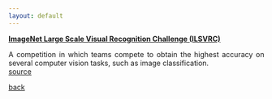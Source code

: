 ```yaml
---
layout: default
---
```


<strong><a href="http://www.image-net.org/challenges/LSVRC/"> ImageNet Large Scale Visual Recognition Challenge (ILSVRC) </a></strong>
<p align="justify">
A competition in which teams compete to obtain the highest accuracy on several computer vision tasks, such as image classification.<br />
<a href="https://en.wikipedia.org/wiki/ImageNet"> source </a>
</p>

[back](./)
